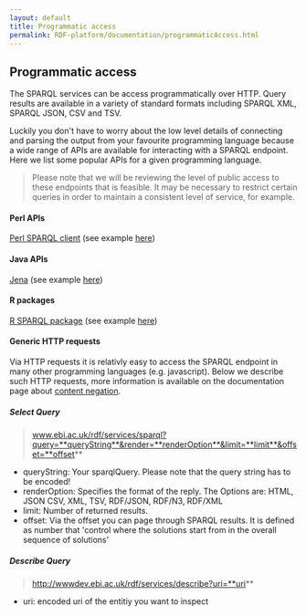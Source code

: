 ```yaml
---
layout: default
title: Programmatic access
permalink: RDF-platform/documentation/programmaticAccess.html
---
```

## Programmatic access

The SPARQL services can be access programmatically over HTTP. Query results are available in a variety of standard formats including SPARQL XML, SPARQL JSON, CSV and TSV.

Luckily you don't have to worry about the low level details of connecting and parsing the output from your favourite programming language because a wide range of APIs are available for interacting with a SPARQL endpoint. Here we list some popular APIs for a given programming language.

>Please note that we will be reviewing the level of public access to these endpoints that is feasible. It may be necessary to restrict certain queries in order to maintain a consistent level of service, for example.

#### Perl APIs

[Perl SPARQL client](https://github.com/swh/Perl-SPARQL-client-library) (see example [here](/static/pearl_example.txt))

#### Java APIs

[Jena](http://jena.apache.org/) (see example [here](/static/jena_example.txt))

#### R packages
[R SPARQL package](https://cran.r-project.org/web/packages/SPARQL/) (see example [here](/static/r_example.txt))

#### Generic HTTP requests
Via HTTP requests it is relativly easy to access the SPARQL endpoint in many other programming languages (e.g. javascript). Below we describe such HTTP requests, more information is available on the documentation page about [content negation](http://127.0.0.1:4000/RDF-platform/documentation/contentNegation).

##### Select Query
>www.ebi.ac.uk/rdf/services/sparql?query=**queryString**&render=**renderOption**&limit=**limit**&offset=**offset**

* queryString: Your sparqlQuery. Please note that the query string has to be encoded!
* renderOption: Specifies the format of the reply. The Options are: HTML, JSON CSV, XML, TSV, RDF/JSON, RDF/N3, RDF/XML
* limit: Number of returned results.
* offset: Via the offset you can page through SPARQL results. It is defined as number that 'control where the solutions start from in the overall sequence of solutions'

##### Describe Query
>http://wwwdev.ebi.ac.uk/rdf/services/describe?uri=**uri**

* uri: encoded uri of the entitiy you want to inspect
